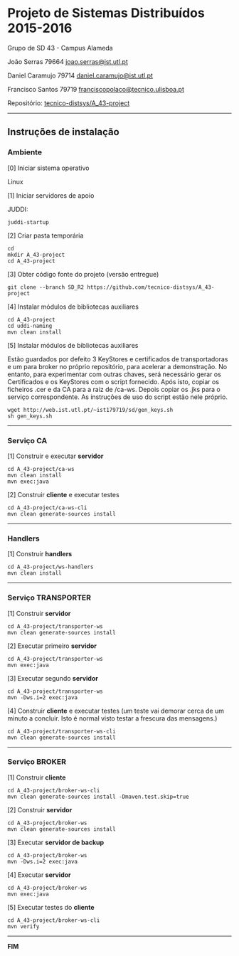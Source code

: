 # Projeto de Sistemas Distribuídos 2015-2016 #

Grupo de SD 43 - Campus Alameda

João Serras 79664 joao.serras@ist.utl.pt

Daniel Caramujo 79714 daniel.caramujo@ist.utl.pt

Francisco Santos 79719 franciscopolaco@tecnico.ulisboa.pt


Repositório:
[tecnico-distsys/A_43-project](https://github.com/tecnico-distsys/A_43-project/)


-------------------------------------------------------------------------------

## Instruções de instalação 


### Ambiente

[0] Iniciar sistema operativo

Linux


[1] Iniciar servidores de apoio

JUDDI:
```
juddi-startup
```


[2] Criar pasta temporária

```
cd
mkdir A_43-project
cd A_43-project
```


[3] Obter código fonte do projeto (versão entregue)

```
git clone --branch SD_R2 https://github.com/tecnico-distsys/A_43-project
```


[4] Instalar módulos de bibliotecas auxiliares

```
cd A_43-project
cd uddi-naming
mvn clean install
```

[5] Instalar módulos de bibliotecas auxiliares

Estão guardados por defeito 3 KeyStores  e certificados de transportadoras e um para broker no próprio repositório, para acelerar a demonstração.
No entanto, para experimentar com outras chaves,  será necessário gerar os Certificados e os KeyStores com o script fornecido.
Após isto, copiar os ficheiros .cer e da CA para a raiz de /ca-ws.
Depois copiar os .jks para o serviço correspondente.
As instruções de uso do script estão nele próprio.

```
wget http://web.ist.utl.pt/~ist179719/sd/gen_keys.sh
sh gen_keys.sh
```

-------------------------------------------------------------------------------

### Serviço CA

[1] Construir e executar **servidor**

```
cd A_43-project/ca-ws
mvn clean install
mvn exec:java
```

[2] Construir **cliente** e executar testes

```
cd A_43-project/ca-ws-cli
mvn clean generate-sources install
```

-------------------------------------------------------------------------------

### Handlers

[1] Construir **handlers**

```
cd A_43-project/ws-handlers
mvn clean install
```


-------------------------------------------------------------------------------

### Serviço TRANSPORTER

[1] Construir **servidor**

```
cd A_43-project/transporter-ws
mvn clean generate-sources install
```

[2] Executar primeiro **servidor**
```
cd A_43-project/transporter-ws
mvn exec:java
```

[3] Executar segundo **servidor**
```
cd A_43-project/transporter-ws
mvn -Dws.i=2 exec:java
```

[4] Construir **cliente** e executar testes (um teste vai demorar cerca de um minuto a concluir. Isto é normal visto testar a frescura das mensagens.)

```
cd A_43-project/transporter-ws-cli
mvn clean generate-sources install
```


-------------------------------------------------------------------------------

### Serviço BROKER

[1] Construir **cliente**

```
cd A_43-project/broker-ws-cli
mvn clean generate-sources install -Dmaven.test.skip=true
```

[2] Construir **servidor**

```
cd A_43-project/broker-ws
mvn clean generate-sources install
```

[3] Executar **servidor de backup**

```
cd A_43-project/broker-ws
mvn -Dws.i=2 exec:java
```

[4] Executar **servidor**

```
cd A_43-project/broker-ws
mvn exec:java
```

[5] Executar testes do **cliente**

```
cd A_43-project/broker-ws-cli
mvn verify
```


-------------------------------------------------------------------------------
**FIM**
